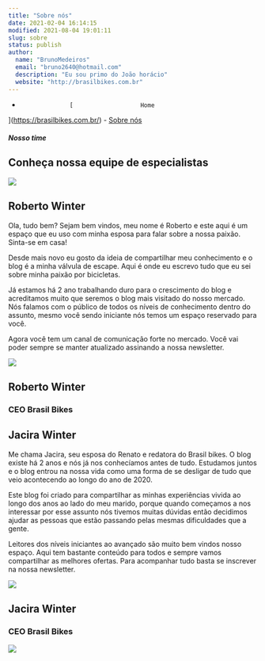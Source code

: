 ```yaml
---
title: "Sobre nós"
date: 2021-02-04 16:14:15
modified: 2021-08-04 19:01:11
slug: sobre
status: publish
author:
  name: "BrunoMedeiros"
  email: "bruno2640@hotmail.com"
  description: "Eu sou primo do João horácio"
  website: "http://brasilbikes.com.br"
---
```


- 
					[					Home
](https://brasilbikes.com.br/)
 	- 
					[
Sobre nós
](https://brasilbikes.com.br/sobre/)

##### Nosso time
## Conheça nossa equipe de especialistas
![](https://brasilbikes.com.br/wp-content/uploads/2021/02/homem-sentado-na-grama-ao-lado-de-sua-mountain-bike_23-2148775562.jpg)
## Roberto Winter
Ola, tudo bem? Sejam bem vindos, meu nome é Roberto e este aqui é um espaço que eu uso com minha esposa para falar sobre a nossa paixão. Sinta-se em casa!

Desde mais novo eu gosto da ideia de compartilhar meu conhecimento e o blog é a minha válvula de escape. Aqui é onde eu escrevo tudo que eu sei sobre minha paixão por bicicletas.

Já estamos há 2 ano trabalhando duro para o crescimento do blog e acreditamos muito que seremos o blog mais visitado do nosso mercado. Nós falamos com o público de todos os níveis de conhecimento dentro do assunto, mesmo você sendo iniciante nós temos um espaço reservado para você.

Agora você tem um canal de comunicação forte no mercado. Você vai poder sempre se manter atualizado assinando a nossa newsletter.

![](https://brasilbikes.com.br/wp-content/uploads/2021/06/trail-sgnt1_1-1024x340.png)
## Roberto Winter
### CEO Brasil Bikes
## Jacira Winter
Me chama Jacira, seu esposa do Renato e redatora do Brasil bikes. O blog existe há 2 anos e nós já nos conhecíamos antes de tudo. Estudamos juntos e o blog entrou na nossa vida como uma forma de se desligar de tudo que veio acontecendo ao longo do ano de 2020.

Este blog foi criado para compartilhar as minhas experiências vivida ao longo dos anos ao lado do meu marido, porque quando começamos a nos interessar por esse assunto nós tivemos muitas dúvidas então decidimos ajudar as pessoas que estão passando pelas mesmas dificuldades que a gente.

Leitores dos níveis iniciantes ao avançado são muito bem vindos nosso espaço. Aqui tem bastante conteúdo para todos e sempre vamos compartilhar as melhores ofertas. Para acompanhar tudo basta se inscrever na nossa newsletter.

![](https://brasilbikes.com.br/wp-content/uploads/2021/06/trail-sgnt2_1-1024x304.png)
## Jacira Winter
### CEO Brasil Bikes
![](https://brasilbikes.com.br/wp-content/uploads/2021/02/Jacira-3.jpg)